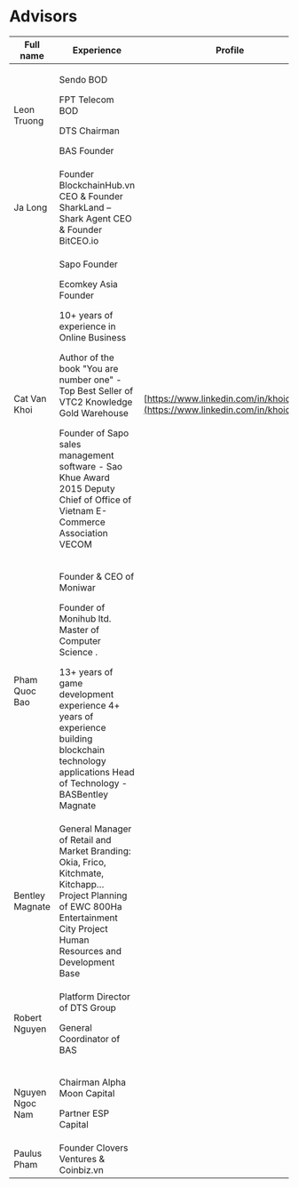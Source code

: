 # Advisors

| Full name       | Experience                                                                                                                                                                                                                                                                                                                            | Profile                                                                          |
| --------------- | ------------------------------------------------------------------------------------------------------------------------------------------------------------------------------------------------------------------------------------------------------------------------------------------------------------------------------------- | -------------------------------------------------------------------------------- |
| Leon Truong     | <p>Sendo BOD</p><p>FPT Telecom BOD</p><p>DTS Chairman</p><p>BAS Founder</p>                                                                                                                                                                                                                                                           |                                                                                  |
| Ja Long         | Founder BlockchainHub.vn CEO & Founder SharkLand – Shark Agent CEO & Founder BitCEO.io                                                                                                                                                                                                                                                |                                                                                  |
| Cat Van Khoi    | <p>Sapo Founder</p><p>Ecomkey Asia Founder</p><p>10+ years of experience in Online Business</p><p>Author of the book "You are number one" - Top Best Seller of VTC2 Knowledge Gold Warehouse</p><p>Founder of Sapo sales management software - Sao Khue Award 2015 Deputy Chief of Office of Vietnam E-Commerce Association VECOM</p> | [https://www.linkedin.com/in/khoicatg7/](https://www.linkedin.com/in/khoicatg7/) |
| Pham Quoc Bao   | <p>Founder &#x26; CEO of Moniwar</p><p>Founder of Monihub ltd. Master of Computer Science .</p><p>13+ years of game development experience 4+ years of experience building blockchain technology applications Head of Technology - BASBentley Magnate</p>                                                                             |                                                                                  |
| Bentley Magnate | General Manager of Retail and Market Branding: Okia, Frico, Kitchmate, Kitchapp… Project Planning of EWC 800Ha Entertainment City Project Human Resources and Development Base                                                                                                                                                        |                                                                                  |
| Robert Nguyen   | <p>Platform Director of DTS Group</p><p>General Coordinator of BAS</p>                                                                                                                                                                                                                                                                |                                                                                  |
| Nguyen Ngoc Nam | <p>Chairman Alpha Moon Capital</p><p>Partner ESP Capital</p>                                                                                                                                                                                                                                                                          |                                                                                  |
| Paulus Pham     | Founder Clovers Ventures & Coinbiz.vn                                                                                                                                                                                                                                                                                                 |                                                                                  |
